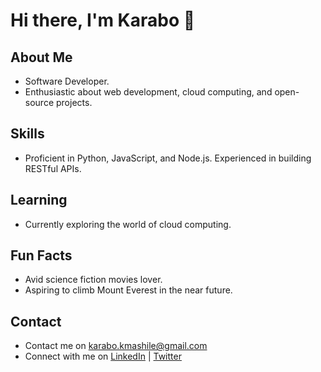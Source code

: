 # Hi there, I'm Karabo 👋

## About Me
- Software Developer.
- Enthusiastic about web development, cloud computing, and open-source projects.

## Skills
- Proficient in Python, JavaScript, and Node.js. Experienced in building RESTful APIs.

## Learning
- Currently exploring the world of cloud computing.

## Fun Facts
- Avid science fiction movies lover.
- Aspiring to climb Mount Everest in the near future.

## Contact
- Contact me on karabo.kmashile@gmail.com
- Connect with me on [LinkedIn](https://www.linkedin.com/in/karabo-k-mashile/) | [Twitter](https://twitter.com/KaraboMashile10)
